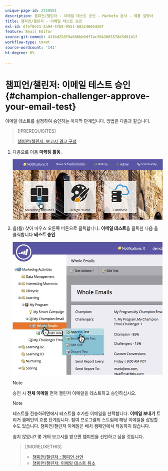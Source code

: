 ```yaml
---
unique-page-id: 2359581
description: 챔피언/챌린저 - 이메일 테스트 승인 - Marketo 문서 - 제품 설명서
title: 챔피언/챌린저 - 이메일 테스트 승인
exl-id: dfef8e21-2a94-47b8-9551-68a24605d267
feature: Email Editor
source-git-commit: 431bd258f9a68bbb9df7acf043085578d3d91b1f
workflow-type: tm+mt
source-wordcount: '141'
ht-degree: 0%

---
```


# 챔피언/챌린저: 이메일 테스트 승인 {#champion-challenger-approve-your-email-test}

이메일 테스트를 설정하여 승인하는 마지막 단계입니다. 방법은 다음과 같습니다.

>[!PREREQUISITES]
>
>[챔피언/챌린저: 보고서 경고 구성](/help/marketo/product-docs/email-marketing/general/functions-in-the-editor/email-tests-champion-challenger/champion-challenger-configure-report-alerts.md)

1. 다음으로 이동 **마케팅 활동**.

   ![](assets/login-marketing-activities-1.png)

1. 을(를) 찾아 마우스 오른쪽 버튼으로 클릭합니다. **이메일 테스트**&#x200B;을 클릭한 다음 을 클릭합니다 **테스트 승인**.

   ![](assets/champion3.jpg)

   >[!NOTE]
   >
   >승인 시 **전체 이메일** 먼저 챌린저 이메일을 테스트하고 승인하십시오.

   >[!NOTE]
   >
   >테스트를 전송하려면에서 테스트를 추가한 이메일을 선택합니다. **이메일 보내기** 트리거 캠페인의 흐름 단계입니다. 참여 프로그램의 스트림에 해당 이메일을 삽입할 수도 있습니다. 챔피언/챌린저 이메일은 배치 캠페인에서 작동하지 않습니다.

   쉽지 않았나? 몇 개의 보고서를 받으면 챔피언을 선언하고 싶을 것입니다.

   >[!MORELIKETHIS]
   >
   >* [챔피언/챌린저 : 챔피언 선언](/help/marketo/product-docs/email-marketing/general/functions-in-the-editor/email-tests-champion-challenger/champion-challenger-declare-a-champion.md)
   >* [챔피언/챌린저: 이메일 테스트 취소](/help/marketo/product-docs/email-marketing/general/functions-in-the-editor/email-tests-champion-challenger/champion-challenger-discard-an-email-test.md)

